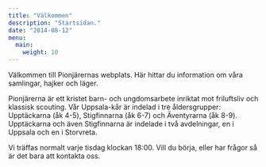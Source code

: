 ```yaml
---
title: "Välkommen"
description: "Startsidan."
date: "2014-08-12"
menu:
  main:
    weight: 10
---
```


Välkommen till Pionjärernas webplats. Här hittar du information om våra samlingar, hajker och läger.

Pionjärerna är ett kristet barn- och ungdomsarbete inriktat mot friluftsliv och klassisk scouting. Vår Uppsala-kår är indelad i tre åldersgrupper: Upptäckarna (åk 4-5), Stigfinnarna (åk 6-7) och Äventyrarna (åk 8-9). Upptäckarna och även Stigfinnarna är indelade i två avdelningar, en i Uppsala och en i Storvreta.

Vi träffas normalt varje tisdag klockan 18:00. Vill du börja, eller har frågor så är det bara att kontakta oss.
